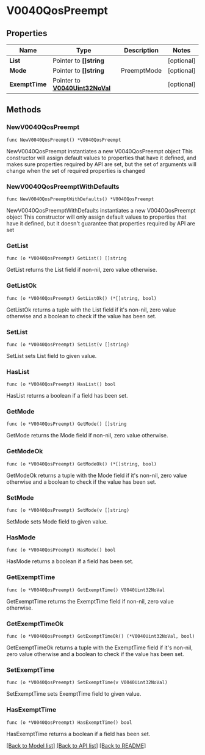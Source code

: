 # V0040QosPreempt

## Properties

Name | Type | Description | Notes
------------ | ------------- | ------------- | -------------
**List** | Pointer to **[]string** |  | [optional] 
**Mode** | Pointer to **[]string** | PreemptMode | [optional] 
**ExemptTime** | Pointer to [**V0040Uint32NoVal**](V0040Uint32NoVal.md) |  | [optional] 

## Methods

### NewV0040QosPreempt

`func NewV0040QosPreempt() *V0040QosPreempt`

NewV0040QosPreempt instantiates a new V0040QosPreempt object
This constructor will assign default values to properties that have it defined,
and makes sure properties required by API are set, but the set of arguments
will change when the set of required properties is changed

### NewV0040QosPreemptWithDefaults

`func NewV0040QosPreemptWithDefaults() *V0040QosPreempt`

NewV0040QosPreemptWithDefaults instantiates a new V0040QosPreempt object
This constructor will only assign default values to properties that have it defined,
but it doesn't guarantee that properties required by API are set

### GetList

`func (o *V0040QosPreempt) GetList() []string`

GetList returns the List field if non-nil, zero value otherwise.

### GetListOk

`func (o *V0040QosPreempt) GetListOk() (*[]string, bool)`

GetListOk returns a tuple with the List field if it's non-nil, zero value otherwise
and a boolean to check if the value has been set.

### SetList

`func (o *V0040QosPreempt) SetList(v []string)`

SetList sets List field to given value.

### HasList

`func (o *V0040QosPreempt) HasList() bool`

HasList returns a boolean if a field has been set.

### GetMode

`func (o *V0040QosPreempt) GetMode() []string`

GetMode returns the Mode field if non-nil, zero value otherwise.

### GetModeOk

`func (o *V0040QosPreempt) GetModeOk() (*[]string, bool)`

GetModeOk returns a tuple with the Mode field if it's non-nil, zero value otherwise
and a boolean to check if the value has been set.

### SetMode

`func (o *V0040QosPreempt) SetMode(v []string)`

SetMode sets Mode field to given value.

### HasMode

`func (o *V0040QosPreempt) HasMode() bool`

HasMode returns a boolean if a field has been set.

### GetExemptTime

`func (o *V0040QosPreempt) GetExemptTime() V0040Uint32NoVal`

GetExemptTime returns the ExemptTime field if non-nil, zero value otherwise.

### GetExemptTimeOk

`func (o *V0040QosPreempt) GetExemptTimeOk() (*V0040Uint32NoVal, bool)`

GetExemptTimeOk returns a tuple with the ExemptTime field if it's non-nil, zero value otherwise
and a boolean to check if the value has been set.

### SetExemptTime

`func (o *V0040QosPreempt) SetExemptTime(v V0040Uint32NoVal)`

SetExemptTime sets ExemptTime field to given value.

### HasExemptTime

`func (o *V0040QosPreempt) HasExemptTime() bool`

HasExemptTime returns a boolean if a field has been set.


[[Back to Model list]](../README.md#documentation-for-models) [[Back to API list]](../README.md#documentation-for-api-endpoints) [[Back to README]](../README.md)


